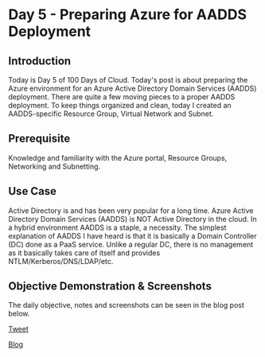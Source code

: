# Day 5 - Preparing Azure for AADDS Deployment

## Introduction

Today is Day 5 of 100 Days of Cloud. Today's post is about preparing the Azure environment for an Azure Active Directory Domain Services (AADDS) deployment. There are quite a few moving pieces to a proper AADDS deployment. To keep things organized and clean, today I created an AADDS-specific Resource Group, Virtual Network and Subnet.

## Prerequisite

Knowledge and familiarity with the Azure portal, Resource Groups, Networking and Subnetting.

## Use Case

Active Directory is and has been very popular for a long time. Azure Active Directory Domain Services (AADDS) is NOT Active Directory in the cloud. In a hybrid environment AADDS is a staple, a necessity. The simplest explanation of AADDS I have heard is that it is basically a Domain Controller (DC) done as a PaaS service. Unlike a regular DC, there is no management as it basically takes care of itself and provides NTLM/Kerberos/DNS/LDAP/etc.

## Objective Demonstration & Screenshots

The daily objective, notes and screenshots can be seen in the blog post below.

[Tweet](https://twitter.com/LogPhile/status/1415059051923353603)

[Blog](https://logphile.com/2021/07/12/100daysofcloud-day-5-preparing-azure-for-aads-1-of-4/)
